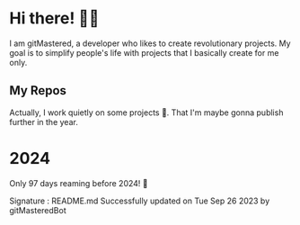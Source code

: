 
# Hi there! 🙋‍♂️
I am gitMastered, a developer who likes to create revolutionary projects.
My goal is to simplify people's life with projects that I basically create for me only.

## My Repos
Actually, I work quietly on some projects 👀. That I'm maybe gonna publish further in the year.

# 2024
Only 97 days reaming before 2024! 🙌

Signature : README.md Successfully updated on Tue Sep 26 2023 by gitMasteredBot

